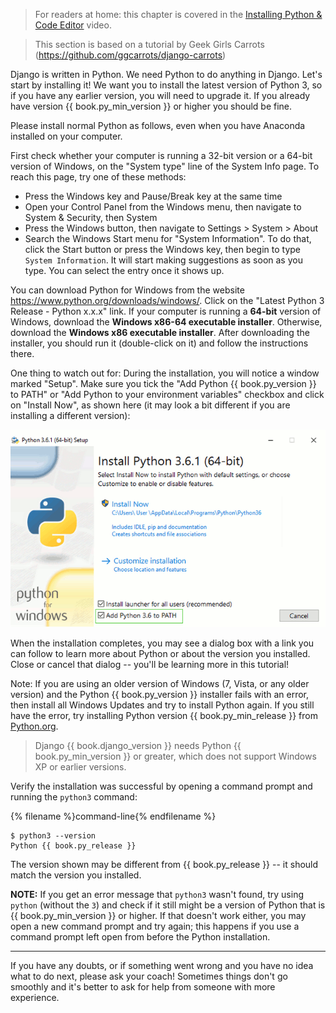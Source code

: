 > For readers at home: this chapter is covered in the 
[Installing Python & Code Editor](https://www.youtube.com/watch?v=pVTaqzKZCdA) video.

> This section is based on a tutorial by Geek Girls Carrots 
(https://github.com/ggcarrots/django-carrots)

Django is written in Python. We need Python to do anything in Django. 
Let's start by installing it! We want you to install the latest version of 
Python 3, so if you have any earlier version, you will need to upgrade it. 
If you already have version {{ book.py_min_version }} or higher you should be fine.

Please install normal Python as follows, even when you have Anaconda installed 
on your computer.

First check whether your computer is running a 32-bit version or a 64-bit 
version of Windows, on the "System type" line of the System Info page. 
To reach this page, try one of these methods:
* Press the Windows key and Pause/Break key at the same time
* Open your Control Panel from the Windows menu, then navigate to System & Security, then System
* Press the Windows button, then navigate to Settings > System > About
* Search the Windows Start menu for "System Information". 
To do that, click the Start button or press the Windows key, then begin to type 
`System Information`. 
It will start making suggestions as soon as you type. You can select the entry once it shows up.

You can download Python for Windows from the website 
https://www.python.org/downloads/windows/. 
Click on the "Latest Python 3 Release - Python x.x.x" link. 
If your computer is running a **64-bit** version of Windows, download the 
**Windows x86-64 executable installer**. Otherwise, download the 
**Windows x86 executable installer**. 
After downloading the installer, you should run it (double-click on it) and follow the instructions there.

One thing to watch out for: 
During the installation, you will notice a window marked "Setup". 
Make sure you tick the "Add Python {{ book.py_version }} to PATH" or 
"Add Python to your environment variables" checkbox and click on "Install Now", 
as shown here (it may look a bit different if you are installing a different version):

![Don't forget to add Python to the Path](../python_installation/images/python-installation-options.png)

When the installation completes, you may see a dialog box with a link you can 
follow to learn more about Python or about the version you installed. 
Close or cancel that dialog -- you'll be learning more in this tutorial!

Note: If you are using an older version of Windows (7, Vista, or any older 
version) and the Python {{ book.py_version }} installer fails with an error, 
then install all Windows Updates and try to install Python again. 
If you still have the error, try installing Python version {{ book.py_min_release }} 
from [Python.org](https://www.python.org/downloads/windows/).

> Django {{ book.django_version }} needs Python {{ book.py_min_version }} or 
greater, which does not support Windows XP or earlier versions.

Verify the installation was successful by opening a command prompt and running 
the `python3` command:

{% filename %}command-line{% endfilename %}
```
$ python3 --version
Python {{ book.py_release }}
```
The version shown may be different from {{ book.py_release }} -- it should 
match the version you installed.

**NOTE:** If you get an error message that `python3` wasn't found, try using 
`python` (without the `3`) and check if it still might be a version of Python 
that is {{ book.py_min_version }} or higher. 
If that doesn't work either, you may open a new command prompt and try again; 
this happens if you use a command prompt left open from before the Python 
installation.

----

If you have any doubts, or if something went wrong and you have no idea what 
to do next, please ask your coach! 
Sometimes things don't go smoothly and it's better to ask for help from 
someone with more experience.
